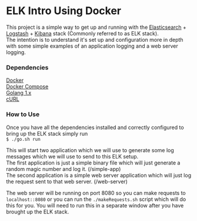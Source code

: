 # ELK Intro Using Docker
This project is a simple way to get up and running with the [Elasticsearch](https://www.elastic.co/) + [Logstash](https://www.elastic.co/products/logstash) + [Kibana](https://www.elastic.co/products/kibana) stack (Commonly referred to as ELK stack).  
The intention is to understand it's set up and configuration more in depth with some simple examples of an application logging and a web server logging.

### Dependencies
[Docker](https://docs.docker.com/engine/installation/)  
[Docker Compose](https://docs.docker.com/compose/install/)  
[Golang 1.x](https://golang.org/dl/)  
[cURL](https://curl.haxx.se/download.html)  

### How to Use
Once you have all the dependencies installed and correctly configured to bring up the ELK stack simply run  
`$ ./go.sh run`  

This will start two application which we will use to generate some log messages which we will use to send to this ELK setup.  
The first application is just a simple binary file which will just generate a random magic number and log it. (/simple-app)  
The second application is a simple web server application which will just log the request sent to that web server. (/web-server)  

The web server will be running on port 8080 so you can make requests to `localhost::8080` or you can run the `./makeRequests.sh` script which will do this for you. You will need to run this in a separate window after you have brought up the ELK stack.

